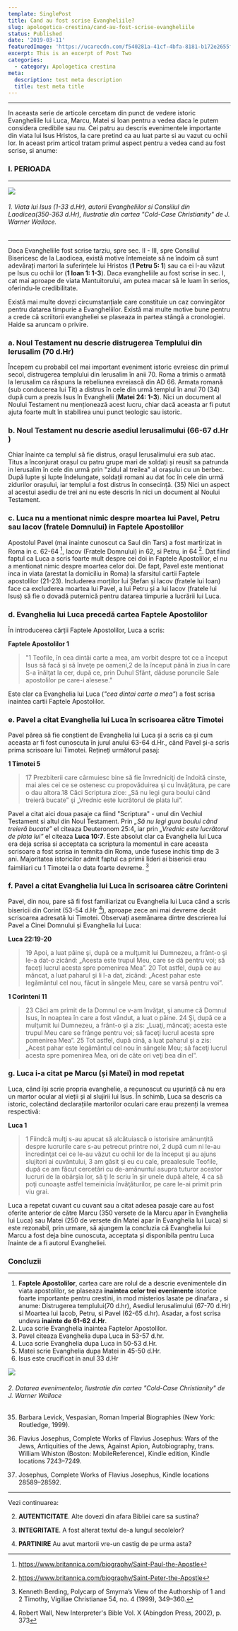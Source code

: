 ```yaml
---
template: SinglePost
title: Cand au fost scrise Evangheliile?
slug: apologetica-crestina/cand-au-fost-scrise-evangheliile
status: Published
date: '2019-03-11'
featuredImage: 'https://ucarecdn.com/f540281a-41cf-4bfa-8181-b172e2655fba/-/crop/1632x1777/0,672/-/preview/'
excerpt: This is an excerpt of Post Two
categories:
  - category: Apologetica crestina
meta:
  description: test meta description
  title: test meta title
---
```



---  
 
 In aceasta serie de articole cercetam din punct de vedere istoric Evangheliile lui Luca, Marcu, Matei si Ioan pentru a vedea daca le putem considera credibile sau nu. Cei patru au descris evenimentele importante din viata lui Isus Hristos, la care pretind ca au luat parte si au vazut cu ochii lor. In aceast prim articol tratam primul aspect pentru a vedea cand au fost scrise, si anume:  
 
 
 ### I. PERIOADA

---
 ![](content\posts\ccc1.PNG)
 ###### 1. Viata lui Isus (1-33 d.Hr), autorii Evangheliilor si Consiliul din Laodicea(350-363 d.Hr), Ilustratie din cartea "Cold-Case Christianity" de J. Warner Wallace.    
 

---
  Daca Evangheliile fost scrise tarziu, spre sec. II - III, spre  Consiliul Bisericesc de la Laodicea, există motive întemeiate să ne îndoim că sunt adevărați martori la suferințele lui Hristos (**1 Petru 5: 1**) sau ca ei l-au văzut pe Isus cu ochii lor (**1 Ioan 1: 1-3**). Daca evangheliile au fost scrise in sec. I, cat mai aproape de viata Mantuitorului, am putea macar să le luam în serios, oferindu-le credibilitate. 
 
 

 Există mai multe dovezi circumstanțiale care constituie un caz convingător pentru datarea timpurie a Evangheliilor. Există mai multe motive bune pentru a crede că scriitorii evangheliei se plaseaza in partea stângă a cronologiei. Haide sa aruncam o privire. 

 ### **a. Noul Testament nu descrie distrugerea Templului din Ierusalim (70 d.Hr)**  
 Începem cu probabil cel mai important eveniment istoric evreiesc din primul secol, distrugerea templului din Ierusalim în anii 70. Roma a trimis o armată la Ierusalim ca răspuns la rebeliunea evreiască din AD 66. Armata romană (sub conducerea lui Tit) a distrus în cele din urmă templul în anul 70 (34) după cum a prezis Isus în Evanghelii (**Matei 24: 1-3**). Nici un document al Noului Testament nu menționează acest lucru, chiar dacă aceasta ar fi putut ajuta foarte mult în stabilirea unui punct teologic sau istoric.  

 ### b. **Noul Testament nu descrie asediul Ierusalimului (66-67 d.Hr )**  
 Chiar înainte ca templul să fie distrus, orașul Ierusalimului era sub atac. Titus a înconjurat orașul cu patru grupe mari de soldați și reusit sa patrunda in Ierusalim în cele din urmă prin "zidul al treilea" al orașului cu un berbec. După lupte și lupte îndelungate, soldații romani au dat foc în cele din urmă zidurilor orașului, iar templul a fost distrus în consecință. (35) Nici un aspect al acestui asediu de trei ani nu este descris în nici un document al Noului Testament.

 ### **c. Luca nu a mentionat nimic despre moartea lui Pavel, Petru sau Iacov (fratele Domnului) in Faptele Apostolilor**  
 Apostolul Pavel (mai inainte cunoscut ca Saul din Tars) a fost martirizat in Roma in c. 62-64 [^1], Iacov (Fratele Domnului) in 62, si Petru, in 64 [^2]. Dat fiind faptul ca Luca a scris foarte mult despre cei doi in Faptele Apostolilor, el nu a mentionat nimic despre moartea celor doi. De fapt, Pavel este mentionat inca in viata (arestat la domiciliu in Roma) la sfarsitul cartii Faptele apostolilor (21-23).
 Includerea morților lui Ștefan și Iacov (fratele lui Ioan) face ca excluderea moartea lui Pavel, a lui Petru și a lui Iacov (fratele lui Isus) să fie o dovadă puternică pentru datarea timpurie a lucrării lui Luca.

 ### **d. Evanghelia lui Luca precedă cartea Faptele Apostolilor**  

 În introducerea cărții Faptele Apostolilor, Luca a scris:  

 **Faptele Apostolilor 1**   
 >"1 Teofile, în cea dintâi carte a mea, am vorbit despre tot ce a început Isus să facă şi să înveţe pe oameni,2 de la început până în ziua în care S-a înălţat la cer, după ce, prin Duhul Sfânt, dăduse poruncile Sale apostolilor pe care-i alesese."  
 
 Este clar ca Evanghelia lui Luca (*"cea dintai carte a mea"*) a fost scrisa inaintea cartii Faptele Apostolilor.

 ### **e. Pavel a citat Evanghelia lui Luca în scrisoarea către Timotei**
 Pavel părea să fie conștient de Evanghelia lui Luca și a scris ca și cum aceasta ar fi fost cunoscuta în jurul anului 63-64 d.Hr., când Pavel și-a scris prima scrisoare lui Timotei. Rețineți următorul pasaj:

 **1 Timotei 5**  
 >17 Prezbiterii care cârmuiesc bine să fie învredniciţi de îndoită cinste, mai ales cei ce se ostenesc cu propovăduirea şi cu învăţătura, pe care o dau altora.18 Căci Scriptura zice: „Să nu legi gura boului când treieră bucate” şi „Vrednic este lucrătorul de plata lui”.  

 Pavel a citat aici doua pasaje ca fiind "Scriptura"  - unul din Vechiul Testament si altul din Noul Testament. Prin *„Să nu legi gura boului când treieră bucate”* el citeaza Deuteronom 25:4, iar prin *„Vrednic este lucrătorul de plata lui”* el citeaza **Luca 10:7**. Este absolut clar ca Evanghelia lui Luca era deja scrisa si acceptata ca scriptura la momentul in care aceasta scrisoare a fost scrisa in temnita din Roma, unde fusese inchis timp de 3 ani. Majoritatea istoricilor admit faptul ca primii lideri ai bisericii erau faimiliari cu 1 Timotei la o data foarte devreme. [^3]


 ### **f. Pavel a citat Evanghelia lui Luca în scrisoarea către Corinteni**  
 Pavel, din nou, pare să fi fost familiarizat cu Evanghelia lui Luca când a scris bisericii din Corint (53-54 d.Hr [^4]), aproape zece ani mai devreme decât scrisoarea adresată lui Timotei. Observați asemănarea dintre descrierea lui Pavel a Cinei Domnului și Evanghelia lui Luca:   

**Luca 22:19-20**  
>19 Apoi, a luat pâine şi, după ce a mulţumit lui Dumnezeu, a frânt-o şi le-a dat-o zicând: „Acesta este trupul Meu, care se dă pentru voi; să faceţi lucrul acesta spre pomenirea Mea”. 20 Tot astfel, după ce au mâncat, a luat paharul şi li l-a dat, zicând: „Acest pahar este legământul cel nou, făcut în sângele Meu, care se varsă pentru voi”.

**1 Corinteni 11**
>23 Căci am primit de la Domnul ce v-am învăţat, şi anume că Domnul Isus, în noaptea în care a fost vândut, a luat o pâine. 24 Şi, după ce a mulţumit lui Dumnezeu, a frânt-o şi a zis: „Luaţi, mâncaţi; acesta este trupul Meu care se frânge pentru voi; să faceţi lucrul acesta spre pomenirea Mea”. 25 Tot astfel, după cină, a luat paharul şi a zis: „Acest pahar este legământul cel nou în sângele Meu; să faceţi lucrul acesta spre pomenirea Mea, ori de câte ori veţi bea din el”. 

### **g. Luca i-a citat pe Marcu (și Matei) in mod repetat**  
 Luca, când își scrie propria evanghelie, a recunoscut cu ușurință că nu era un martor ocular al vieții și al slujirii lui Isus. În schimb, Luca sa descris ca istoric, colectând declarațiile martorilor oculari care erau prezenți la vremea respectivă:  

 **Luca 1**
>1 Fiindcă mulţi s-au apucat să alcătuiască o istorisire amănunţită despre lucrurile care s-au petrecut printre noi, 2 după cum ni le-au încredinţat cei ce le-au văzut cu ochii lor de la început şi au ajuns slujitori ai cuvântului, 3 am găsit şi eu cu cale, preaalesule Teofile, după ce am făcut cercetări cu de-amănuntul asupra tuturor acestor lucruri de la obârşia lor, să ţi le scriu în şir unele după altele, 4 ca să poţi cunoaşte astfel temeinicia învăţăturilor, pe care le-ai primit prin viu grai.  

Luca a repetat cuvant cu cuvant sau a citat adesea pasaje care au fost oferite anterior de către Marcu (350 versete de la Marcu apar în Evanghelia lui Luca) sau Matei (250 de versete din Matei apar în Evanghelia lui Luca) si este rezonabil, prin urmare, să ajungem la concluzia că Evanghelia lui Marcu a fost deja bine cunoscuta, acceptata și disponibila pentru Luca înainte de a fi autorul Evangheliei.


### Concluzii

---
  1. **Faptele Apostolilor**, cartea care are rolul de a descrie evenimentele din viata apostolilor, se plaseaza **inaintea celor trei evenimente** istorice foarte importante pentru crestini, in mod misterios lasate pe dinafara , si anume: Distrugerea templului(70 d.hr), Asediul Ierusalimului (67-70 d.Hr) si Moartea lui Iacob, Petru, si Pavel (62-65 d.hr). Asadar, a fost scrisa undeva **inainte de 61-62 d.Hr**.  
  2. Luca scrie Evanghelia inaintea Faptelor Apostolilor.
  3. Pavel citeaza Evanghelia dupa Luca in 53-57 d.hr.
  4. Luca scrie Evanghelia dupa Luca in 50-53 d.Hr.
  5. Matei scrie Evanghelia dupa Matei in 45-50 d.Hr.
  6. Isus este crucificat in anul 33 d.Hr


 ![](content\posts\CCC.PNG)
 ###### 2. Datarea evenimentelor, Ilustratie din cartea "Cold-Case Christianity" de J. Warner Wallace 
 

 35. Barbara Levick, Vespasian, Roman Imperial Biographies (New York: Routledge, 1999).

 34. Flavius Josephus, Complete Works of Flavius Josephus: Wars of the Jews, Antiquities of the Jews, Against Apion, Autobiography, trans. William Whiston (Boston: MobileReference), Kindle edition, Kindle locations 7243–7249.

 37. Josephus, Complete Works of Flavius Josephus, Kindle locations 28589–28592.  

[^1]: https://www.britannica.com/biography/Saint-Paul-the-Apostle  
[^2]: https://www.britannica.com/biography/Saint-Peter-the-Apostle
[^3]: Kenneth Berding, Polycarp of Smyrna’s View of the Authorship of 1 and 2 Timothy, Vigiliae Christianae 54, no. 4 (1999), 349–360.
[^4]: Robert Wall, New Interpreter's Bible Vol. X (Abingdon Press, 2002), p. 373

---
 Vezi continuarea:

 2. **AUTENTICITATE**. Alte dovezi din afara Bibliei care sa sustina?

 3. **INTEGRITATE**. A fost alterat textul de-a lungul secolelor?

 4. **PARTINIRE** Au avut martorii vre-un castig de pe urma asta?
